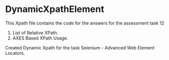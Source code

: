 # DynamicXpathElement
This Xpath file contains the code for the answers for the assessment task 12 
1. List of Relative XPath.
2. AXES Based XPath Usage.

Created Dynamic Xpath for the task Selenium - Advanced Web Element Locators.
